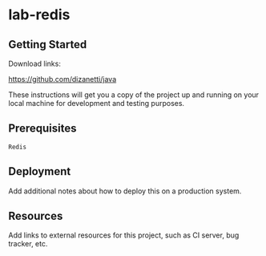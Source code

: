 # lab-redis

## Getting Started

Download links:

https://github.com/dizanetti/java

These instructions will get you a copy of the project up and running on your local machine for development and testing purposes.

## Prerequisites

```
Redis
```

## Deployment

Add additional notes about how to deploy this on a production system.

## Resources

Add links to external resources for this project, such as CI server, bug tracker, etc.

